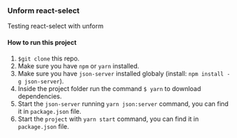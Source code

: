### Unform react-select

Testing react-select with unform

#### How to run this project

1. `$git clone` this repo.
2. Make sure you have `npm` or `yarn` installed.
3. Make sure you have `json-server` installed globaly (install: `npm install -g json-server`).
4. Inside the project folder run the command `$ yarn` to download dependencies.
5. Start the `json-server` running `yarn json:server` command, you can find it in `package.json` file.
6. Start the `project` with `yarn start` command, you can find it in `package.json` file.
